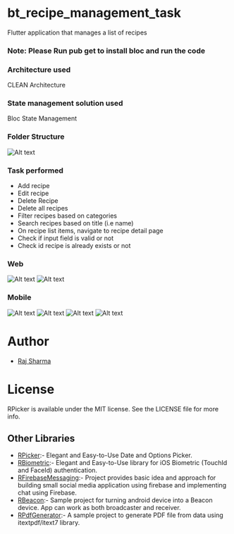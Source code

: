 # bt_recipe_management_task
Flutter application that manages a list of recipes

### Note: Please Run pub get to install bloc and run the code

### Architecture used
CLEAN Architecture

### State management solution used
Bloc State Management

### Folder Structure
![Alt text](https://github.com/rheyansh/bt_recipe_task/blob/master/Screenshots/11.png)

### Task performed
* Add recipe
* Edit recipe
* Delete Recipe
* Delete all recipes
* Filter recipes based on categories
* Search recipes based on title (i.e name)
* On recipe list items, navigate to recipe detail page
* Check if input field is valid or not
* Check id recipe is already exists or not

### Web
![Alt text](https://github.com/rheyansh/bt_recipe_task/blob/master/Screenshots/1.png)
![Alt text](https://github.com/rheyansh/bt_recipe_task/blob/master/Screenshots/2.png)

### Mobile
![Alt text](https://github.com/rheyansh/bt_recipe_task/blob/master/Screenshots/3.png)
![Alt text](https://github.com/rheyansh/bt_recipe_task/blob/master/Screenshots/4.png)
![Alt text](https://github.com/rheyansh/bt_recipe_task/blob/master/Screenshots/5.png)
![Alt text](https://github.com/rheyansh/bt_recipe_task/blob/master/Screenshots/6.png)

# Author

* [Raj Sharma](https://sites.google.com/view/rheyansh)

# License
RPicker is available under the MIT license. See the LICENSE file for more info.

## Other Libraries
* [RPicker](https://github.com/rheyansh/RPicker):-  Elegant and Easy-to-Use Date and Options Picker.
* [RBiometric](https://github.com/rheyansh/RBiometric):- Elegant and Easy-to-Use library for iOS Biometric (TouchId and FaceId) authentication.
* [RFirebaseMessaging](https://github.com/rheyansh/RFirebaseMessaging):- Project provides basic idea and approach for building small social media application using firebase and implementing chat using Firebase.
* [RBeacon](https://github.com/rheyansh/RBeacon):- Sample project for turning android device into a Beacon device. App can work as both broadcaster and receiver.
* [RPdfGenerator](https://github.com/rheyansh/RPdfGenerator):- A sample project to generate PDF file from data using itextpdf/itext7 library.
